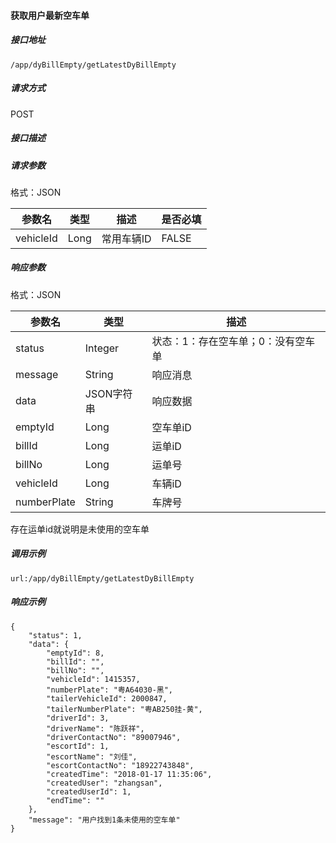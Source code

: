 #### 获取用户最新空车单

##### 接口地址

```
/app/dyBillEmpty/getLatestDyBillEmpty
```

##### 请求方式

POST

##### 接口描述

##### 请求参数

 格式：JSON

| 参数名 | 类型 | 描述 | 是否必填 |
| --- | --- | --- | --- |
|vehicleId| Long| 常用车辆ID | FALSE|



##### 响应参数

格式：JSON

| 参数名 | 类型 | 描述 |
| --- | --- | --- |
| status| Integer | 状态：1：存在空车单；0：没有空车单 |
| message| String | 响应消息 |
| data| JSON字符串| 响应数据 |
| emptyId| Long| 空车单iD |
| billId| Long| 运单iD |
| billNo| Long| 运单号 |
| vehicleId| Long| 车辆iD |
| numberPlate| String | 车牌号 | 

存在运单id就说明是未使用的空车单

##### 调用示例

```
url:/app/dyBillEmpty/getLatestDyBillEmpty
```

##### 响应示例
```
{
    "status": 1,
    "data": {
        "emptyId": 8,
        "billId": "",
        "billNo": "",
        "vehicleId": 1415357,
        "numberPlate": "粤A64030-黑",
        "tailerVehicleId": 2000847,
        "tailerNumberPlate": "粤AB250挂-黄",
        "driverId": 3,
        "driverName": "陈跃祥",
        "driverContactNo": "89007946",
        "escortId": 1,
        "escortName": "刘佳",
        "escortContactNo": "18922743848",
        "createdTime": "2018-01-17 11:35:06",
        "createdUser": "zhangsan",
        "createdUserId": 1,
        "endTime": ""
    },
    "message": "用户找到1条未使用的空车单"
}
```